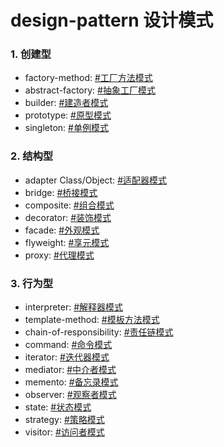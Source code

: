 # design-pattern 设计模式

### 1. 创建型

- factory-method: [#工厂方法模式](https://www.jianshu.com/p/d29bce699f3f)
- abstract-factory: [#抽象工厂模式]()
- builder: [#建造者模式]()
- prototype: [#原型模式]()
- singleton: [#单例模式]()

### 2. 结构型

- adapter Class/Object: [#适配器模式]()
- bridge: [#桥接模式]()
- composite: [#组合模式]()
- decorator: [#装饰模式](https://www.jianshu.com/p/25eaeae4b1fd)
- facade: [#外观模式]()
- flyweight: [#享元模式]()
- proxy: [#代理模式]()

### 3. 行为型

- interpreter: [#解释器模式]()
- template-method: [#模板方法模式]()
- chain-of-responsibility: [#责任链模式]()
- command: [#命令模式]()
- iterator: [#迭代器模式]()
- mediator: [#中介者模式]()
- memento: [#备忘录模式]()
- observer: [#观察者模式]()
- state: [#状态模式]()
- strategy: [#策略模式](https://www.jianshu.com/p/4f4e420a3107)
- visitor: [#访问者模式]()